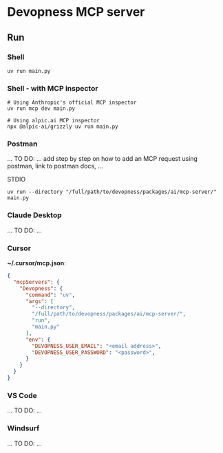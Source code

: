 # Devopness MCP server

## Run

### Shell

```shell
uv run main.py
```

### Shell - with MCP inspector

```shell
# Using Anthropic's official MCP inspector
uv run mcp dev main.py

# Using alpic.ai MCP inspector
npx @alpic-ai/grizzly uv run main.py
```

### Postman

... TO DO: ... add step by step on how to add an MCP request using postman, link to postman docs, ...

STDIO
```shell
uv run --directory "/full/path/to/devopness/packages/ai/mcp-server/" main.py
```

### Claude Desktop

... TO DO: ...

### Cursor
**~/.cursor/mcp.json**:
```json
{
  "mcpServers": {
    "Devopness": {
      "command": "uv",
      "args": [
        "--directory",
        "/full/path/to/devopness/packages/ai/mcp-server/",
        "run",
        "main.py"
      ],
      "env": {
        "DEVOPNESS_USER_EMAIL": "<email address>",
        "DEVOPNESS_USER_PASSWORD": "<password>",
      }
    }
  }
}

```


### VS Code

... TO DO: ...

### Windsurf

... TO DO: ...
